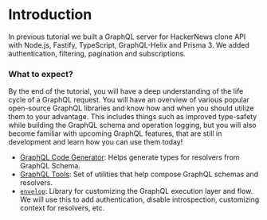 # Introduction

In previous tutorial we built a GraphQL server for HackerNews clone API with Node.js, Fastify, TypeScript, GraphQL-Helix and Prisma 3. We added authentication, filtering, pagination and subscriptions.

### What to expect?

By the end of the tutorial, you will have a deep understanding of the life cycle of a GraphQL request. You will have an overview of various popular open-source GraphQL libraries and know how and when you should utilize them to your advantage. This includes things such as improved type-safety while building the GraphQL schema and operation logging, but you will also become familiar with upcoming GraphQL features, that are still in development and learn how you can use them today!

- [GraphQL Code Generator](https://www.graphql-code-generator.com): Helps generate types for resolvers from GraphQL Schema.
- [GraphQL Tools](https://graphql-tools.com): Set of utilities that help compose GraphQL schemas and resolvers.
- [`envelop`](https://envelop.dev): Library for customizing the GraphQL execution layer and flow. We will use this to add authentication, disable introspection, customizing context for resolvers, etc.
